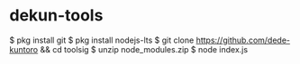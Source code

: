 # dekun-tools
$ pkg install git 
$ pkg install nodejs-lts 
$ git clone https://github.com/dede-kuntoro &amp;&amp; cd toolsig 
$ unzip node_modules.zip 
$ node index.js
